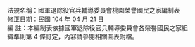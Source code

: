 法規名稱：國軍退除役官兵輔導委員會桃園榮譽國民之家編制表  
修正日期：民國 104 年 04 月 21 日  
編 註：本編制表依據國軍退除役官兵輔導委員會各榮譽國民之家組  
織準則第 4 條訂定，內容請參閱相關圖表附檔。  


